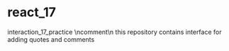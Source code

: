 # react_17
interaction_17_practice \ncomment\n this repository contains interface for adding quotes and comments
